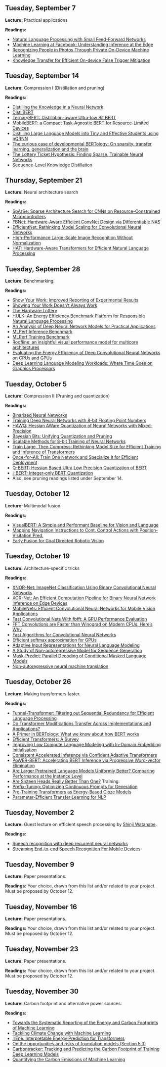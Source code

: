 Tuesday, September 7
----
**Lecture:** Practical applications

**Readings:**
- [Natural Language Processing with Small Feed-Forward Networks](https://arxiv.org/abs/1708.00214)
- [Machine Learning at Facebook: Understanding Inference at the Edge](https://research.fb.com/wp-content/uploads/2018/12/Machine-Learning-at-Facebook-Understanding-Inference-at-the-Edge.pdf)
- [Recognizing People in Photos Through Private On-Device Machine Learning](https://machinelearning.apple.com/research/recognizing-people-photos)
- [Knowledge Transfer for Efficient On-device False Trigger Mitigation](https://arxiv.org/abs/2010.10591)

Tuesday, September 14
----
**Lecture:** Compression I (Distillation and pruning)

**Readings:**
- [Distilling the Knowledge in a Neural Network](https://arxiv.org/abs/1503.02531)
- [DistilBERT](https://arxiv.org/abs/1910.01108)
- [TernaryBERT: Distillation-aware Ultra-low Bit BERT](https://www.aclweb.org/anthology/2020.emnlp-main.37/)
- [MobileBERT: a Compact Task-Agnostic BERT for Resource-Limited Devices](https://www.aclweb.org/anthology/2020.acl-main.195/)
- [Distilling Large Language Models into Tiny and Effective Students using pQRNN](https://arxiv.org/abs/2101.08890)
- [The curious case of developmental BERTology: On sparsity, transfer learning, generalization and the brain](https://arxiv.org/abs/2007.03774)
- [The Lottery Ticket Hypothesis: Finding Sparse, Trainable Neural Networks](https://arxiv.org/abs/1803.03635)
- [Sequence-Level Knowledge Distillation](https://arxiv.org/abs/1606.07947)


Thursday, September 21
----
**Lecture:** 
Neural architecture search

**Readings:**
- [SpArSe: Sparse Architecture Search for CNNs on Resource-Constrained Microcontrollers](https://arxiv.org/abs/1905.12107)
- [FBNet: Hardware-Aware Efficient ConvNet Design via Differentiable NAS](https://arxiv.org/abs/1812.03443)
- [EfficientNet: Rethinking Model Scaling for Convolutional Neural Networks](https://arxiv.org/abs/1905.11946)
- [High-Performance Large-Scale Image Recognition Without Normalization](https://arxiv.org/abs/2102.06171)
- [HAT: Hardware-Aware Transformers for Efficient Natural Language Processing](https://arxiv.org/abs/2005.14187)


Tuesday, September 28
----
**Lecture:** Benchmarking. 

**Readings:**
- [Show Your Work: Improved Reporting of Experimental Results](https://aclanthology.org/D19-1224/)
- [Showing Your Work Doesn’t Always Work](https://aclanthology.org/2020.acl-main.246/)
- [The Hardware Lottery](https://arxiv.org/abs/2009.06489)
- [HULK: An Energy Efficiency Benchmark Platform for Responsible Natural Language Processing](https://arxiv.org/abs/2002.05829)
- [An Analysis of Deep Neural Network Models for Practical Applications](https://arxiv.org/abs/1605.07678)
- [MLPerf Inference Benchmark](https://arxiv.org/abs/1911.02549)
- [MLPerf Training Benchmark](https://arxiv.org/abs/1910.01500)
- [Roofline: an insightful visual performance model for multicore architectures](https://people.eecs.berkeley.edu/~kubitron/cs252/handouts/papers/RooflineVyNoYellow.pdf)
- [Evaluating the Energy Efficiency of Deep Convolutional Neural Networks on CPUs and GPUs](https://ieeexplore.ieee.org/document/7723730)
- [Deep Learning Language Modeling Workloads: Where Time Goes on Graphics Processors](https://ieeexplore.ieee.org/document/9041972)

Tuesday, October 5
----
**Lecture:** Compression II (Pruning and quantization)

**Readings:**
- [Binarized Neural Networks](https://arxiv.org/abs/1602.02830)
- [Training Deep Neural Networks with 8-bit Floating Point Numbers](https://arxiv.org/abs/1812.08011)
- [HAWQ: Hessian AWare Quantization of Neural Networks with Mixed-Precision](https://arxiv.org/abs/1905.03696)
- [Bayesian Bits: Unifying Quantization and Pruning](https://arxiv.org/abs/2005.07093)
- [Scalable Methods for 8-bit Training of Neural Networks](https://arxiv.org/abs/1805.11046)
- [Train Large, Then Compress: Rethinking Model Size for Efficient Training and Inference of Transformers](https://arxiv.org/abs/2002.11794)
- [Once-for-All: Train One Network and Specialize it for Efficient Deployment](https://arxiv.org/abs/1908.09791)
- [Q-BERT: Hessian Based Ultra Low Precision Quantization of BERT](https://arxiv.org/abs/1909.05840)
- [I-BERT: Integer-only BERT Quantization](https://arxiv.org/abs/2101.01321)
- Also, see pruning readings listed under September 14.


Tuesday, October 12
----
**Lecture:** Multimodal fusion.

**Readings:**
- [VisualBERT: A Simple and Performant Baseline for Vision and Language](https://arxiv.org/abs/1908.03557)
- [Mapping Navigation Instructions to Cont. Control Actions with Position-Visitation Pred.](https://arxiv.org/abs/1811.04179)
- [Early Fusion for Goal Directed Robotic Vision](https://arxiv.org/abs/1811.08824)


Tuesday, October 19
----
**Lecture:** Architecture-specific tricks

**Readings:**
- [XNOR-Net: ImageNet Classification Using Binary Convolutional Neural Networks](https://arxiv.org/abs/1603.05279)
- [XOR-Net: An Efficient Computation Pipeline for Binary Neural Network Inference on Edge Devices](https://ieeexplore.ieee.org/document/9359148)
- [MobileNets: Efficient Convolutional Neural Networks for Mobile Vision Applications](https://arxiv.org/abs/1704.04861)
- [Fast Convolutional Nets With fbfft: A GPU Performance Evaluation](https://arxiv.org/abs/1412.7580)
- [FFT Convolutions are Faster than Winograd on Modern CPUs, Here’s Why](https://arxiv.org/abs/1809.07851)
- [Fast Algorithms for Convolutional Neural Networks](https://arxiv.org/abs/1509.09308)
- [Efficient softmax approximation for GPUs](https://arxiv.org/abs/1609.04309)
- [Adaptive Input Representations for Neural Language Modeling](https://arxiv.org/abs/1809.1085)
- [A Study of Non-autoregressive Model for Sequence Generation](https://arxiv.org/abs/2004.10454)
- [Mask-Predict: Parallel Decoding of Conditional Masked Language Models](https://arxiv.org/abs/1904.09324)
- [Non-autoregressive neural machine translation](https://arxiv.org/abs/1711.02281)



Tuesday, October 26
----
**Lecture:** Making transformers faster.

**Readings:**
- [Funnel-Transformer: Filtering out Sequential Redundancy for Efficient Language Processing](https://arxiv.org/abs/2006.03236)
- [Do Transformer Modifications Transfer Across Implementations and Applications?](https://arxiv.org/abs/2102.11972)
- [A Primer in BERTology: What we know about how BERT works](https://arxiv.org/abs/2002.12327)
- [Efficient Transformers: A Survey](https://arxiv.org/abs/2009.06732)
- [Improving Low Compute Language Modeling with In-Domain Embedding Initialisation](https://arxiv.org/abs/2009.14109)
- [Consistent Accelerated Inference via Confident Adaptive Transformers](https://arxiv.org/abs/2104.08803)
- [PoWER-BERT: Accelerating BERT Inference via Progressive Word-vector Elimination](https://arxiv.org/abs/2001.08950)
- [Are Larger Pretrained Language Models Uniformly Better? Comparing Performance at the Instance Level](https://arxiv.org/abs/2105.06020)
- [Are Sixteen Heads Really Better Than One?](http://papers.nips.cc/paper/9551-are-sixteen-heads-really-better-than-one)
Training:
- [Prefix-Tuning: Optimizing Continuous Prompts for Generation](https://arxiv.org/abs/2101.00190)
- [Pre-Training Transformers as Energy-Based Cloze Models](https://arxiv.org/abs/2012.08561)
- [Parameter-Efficient Transfer Learning for NLP](https://arxiv.org/abs/1902.00751)


Tuesday, November 2
----
**Lecture:** Guest lecture on efficient speech processing by [Shinji Watanabe](https://sites.google.com/view/shinjiwatanabe).

**Readings:**
- [Speech recognition with deep recurrent neural networks](https://ieeexplore.ieee.org/abstract/document/6638947)
- [Streaming End-to-end Speech Recognition For Mobile Devices](https://arxiv.org/abs/1811.06621)


Tuesday, November 9
----
**Lecture:** Paper presentations. 

**Readings:**
Your choice, drawn from this list and/or related to your project. Must be proposed by October 12.

Tuesday, November 16
----
**Lecture:** Paper presentations. 

**Readings:**
Your choice, drawn from this list and/or related to your project. Must be proposed by October 12.

Tuesday, November 23
----
**Lecture:** Paper presentations. 

**Readings:**
Your choice, drawn from this list and/or related to your project. Must be proposed by October 12.

Tuesday, November 30
----
**Lecture:** Carbon footprint and alternative power sources.

**Readings:**
- [Towards the Systematic Reporting of the Energy and Carbon Footprints of Machine Learning
](https://jmlr.org/papers/v21/20-312.html)
- [Tackling Climate Change with Machine Learning](https://arxiv.org/abs/1906.05433)
- [IrEne: Interpretable Energy Prediction for Transformers](https://arxiv.org/abs/2106.01199)
- [On the opportunities and risks of foundation models (Section 5.3)](https://arxiv.org/abs/2108.07258)
- [Carbontracker: Tracking and Predicting the Carbon Footprint of Training Deep Learning Models](https://arxiv.org/abs/2007.03051)
- [Quantifying the Carbon Emissions of Machine Learning](https://arxiv.org/abs/1910.09700)


